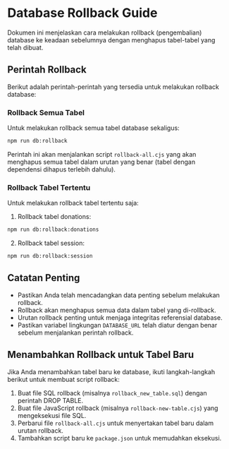 # Database Rollback Guide

Dokumen ini menjelaskan cara melakukan rollback (pengembalian) database ke keadaan sebelumnya dengan menghapus tabel-tabel yang telah dibuat.

## Perintah Rollback

Berikut adalah perintah-perintah yang tersedia untuk melakukan rollback database:

### Rollback Semua Tabel

Untuk melakukan rollback semua tabel database sekaligus:

```bash
npm run db:rollback
```

Perintah ini akan menjalankan script `rollback-all.cjs` yang akan menghapus semua tabel dalam urutan yang benar (tabel dengan dependensi dihapus terlebih dahulu).

### Rollback Tabel Tertentu

Untuk melakukan rollback tabel tertentu saja:

1. Rollback tabel donations:

```bash
npm run db:rollback:donations
```

2. Rollback tabel session:

```bash
npm run db:rollback:session
```

## Catatan Penting

- Pastikan Anda telah mencadangkan data penting sebelum melakukan rollback.
- Rollback akan menghapus semua data dalam tabel yang di-rollback.
- Urutan rollback penting untuk menjaga integritas referensial database.
- Pastikan variabel lingkungan `DATABASE_URL` telah diatur dengan benar sebelum menjalankan perintah rollback.

## Menambahkan Rollback untuk Tabel Baru

Jika Anda menambahkan tabel baru ke database, ikuti langkah-langkah berikut untuk membuat script rollback:

1. Buat file SQL rollback (misalnya `rollback_new_table.sql`) dengan perintah DROP TABLE.
2. Buat file JavaScript rollback (misalnya `rollback-new-table.cjs`) yang mengeksekusi file SQL.
3. Perbarui file `rollback-all.cjs` untuk menyertakan tabel baru dalam urutan rollback.
4. Tambahkan script baru ke `package.json` untuk memudahkan eksekusi.
